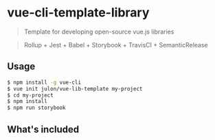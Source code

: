 # vue-cli-template-library

> Template for developing open-source vue.js libraries

> Rollup + Jest + Babel + Storybook + TravisCI + SemanticRelease

## Usage

```bash
$ npm install -g vue-cli
$ vue init julon/vue-lib-template my-project
$ cd my-project
$ npm install
$ npm run storybook
```

## What's included
